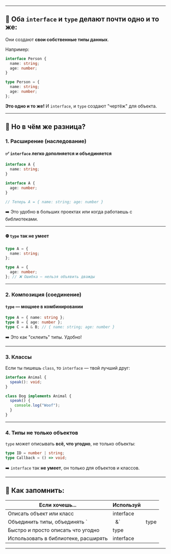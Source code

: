 
---

## 🔹 Оба `interface` и `type` делают почти одно и то же:

Они создают **свои собственные типы данных**.

Например:

```ts
interface Person {
  name: string;
  age: number;
}

type Person = {
  name: string;
  age: number;
};
```

**Это одно и то же!**
И `interface`, и `type` создают "чертёж" для объекта.

---

## 🔑 Но в чём же разница?

### 1. **Расширение (наследование)**

#### ✅ `interface` легко **дополняется и объединяется**

```ts
interface A {
  name: string;
}

interface A {
  age: number;
}

// Теперь A = { name: string; age: number }
```

➡️ Это удобно в больших проектах или когда работаешь с библиотеками.

---

#### ⛔️ `type` так **не умеет**

```ts
type A = {
  name: string;
};

type A = {
  age: number;
}; // ❌ Ошибка — нельзя объявить дважды
```

---

### 2. **Композиция (соединение)**

#### `type` — мощнее в комбинировании

```ts
type A = { name: string };
type B = { age: number };
type C = A & B; // { name: string; age: number }
```

➡️ Это как "склеить" типы. Удобно!

---

### 3. **Классы**

Если ты пишешь `class`, то `interface` — твой лучший друг:

```ts
interface Animal {
  speak(): void;
}

class Dog implements Animal {
  speak() {
    console.log("Woof");
  }
}
```

---

### 4. **Типы не только объектов**

`type` может описывать **всё, что угодно**, не только объекты:

```ts
type ID = number | string;
type Callback = () => void;
```

➡️ `interface` так **не умеет**, он только для объектов и классов.

---

## 🧠 Как запомнить:

| Если хочешь...                       | Используй |      |
| ------------------------------------ | --------- | ---- |
| Описать объект или класс             | interface |      |
| Объединить типы, объединять \`       | ` `&\`    | type |
| Быстро и просто описать что угодно   | type      |      |
| Использовать в библиотеке, расширять | interface |      |

---


